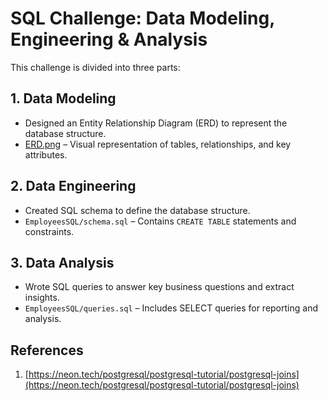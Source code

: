 # SQL Challenge: Data Modeling, Engineering & Analysis

This challenge is divided into three parts:

## 1. Data Modeling

* Designed an Entity Relationship Diagram (ERD) to represent the database structure.
*  [ERD.png](EmployeesSQL/ERD.png) – Visual representation of tables, relationships, and key attributes.

## 2. Data Engineering

* Created SQL schema to define the database structure.
* `EmployeesSQL/schema.sql` – Contains `CREATE TABLE` statements and constraints.

## 3. Data Analysis

- Wrote SQL queries to answer key business questions and extract insights.
-  `EmployeesSQL/queries.sql` – Includes SELECT queries for reporting and analysis.

## References

1. [https://neon.tech/postgresql/postgresql-tutorial/postgresql-joins](https://neon.tech/postgresql/postgresql-tutorial/postgresql-joins)